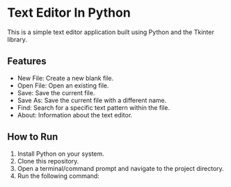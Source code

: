 # Text Editor In Python

This is a simple text editor application built using Python and the Tkinter library.

## Features

- New File: Create a new blank file.
- Open File: Open an existing file.
- Save: Save the current file.
- Save As: Save the current file with a different name.
- Find: Search for a specific text pattern within the file.
- About: Information about the text editor.

## How to Run

1. Install Python on your system.
2. Clone this repository.
3. Open a terminal/command prompt and navigate to the project directory.
4. Run the following command:

